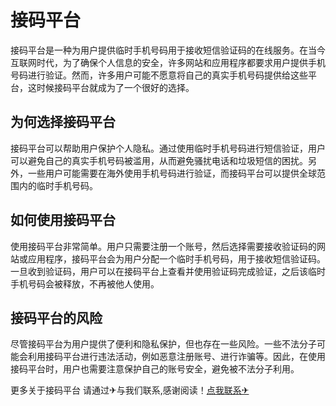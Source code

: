 # 接码平台

接码平台是一种为用户提供临时手机号码用于接收短信验证码的在线服务。在当今互联网时代，为了确保个人信息的安全，许多网站和应用程序都要求用户提供手机号码进行验证。然而，许多用户可能不愿意将自己的真实手机号码提供给这些平台，这时候接码平台就成为了一个很好的选择。

## 为何选择接码平台

接码平台可以帮助用户保护个人隐私。通过使用临时手机号码进行短信验证，用户可以避免自己的真实手机号码被滥用，从而避免骚扰电话和垃圾短信的困扰。另外，一些用户可能需要在海外使用手机号码进行验证，而接码平台可以提供全球范围内的临时手机号码。

## 如何使用接码平台

使用接码平台非常简单。用户只需要注册一个账号，然后选择需要接收验证码的网站或应用程序，接码平台会为用户分配一个临时手机号码，用于接收短信验证码。一旦收到验证码，用户可以在接码平台上查看并使用验证码完成验证，之后该临时手机号码会被释放，不再被他人使用。

## 接码平台的风险

尽管接码平台为用户提供了便利和隐私保护，但也存在一些风险。一些不法分子可能会利用接码平台进行违法活动，例如恶意注册账号、进行诈骗等。因此，在使用接码平台时，用户也需要注意保护自己的账号安全，避免被不法分子利用。

更多关于接码平台 请通过✈与我们联系,感谢阅读！[点我联系✈](https://qa.k02.cc)